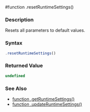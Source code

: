 #function .resetRuntimeSettings()

### Description

Resets all parameters to default values.

### Syntax

```js
.resetRuntimeSettings()
```

### Returned Value

```js
undefined
```

### See Also

* [function .getRuntimeSettings()](functiongetruntimesettings.md)
* [function .updateRuntimeSettings()](functionupdateruntimesettings.md)